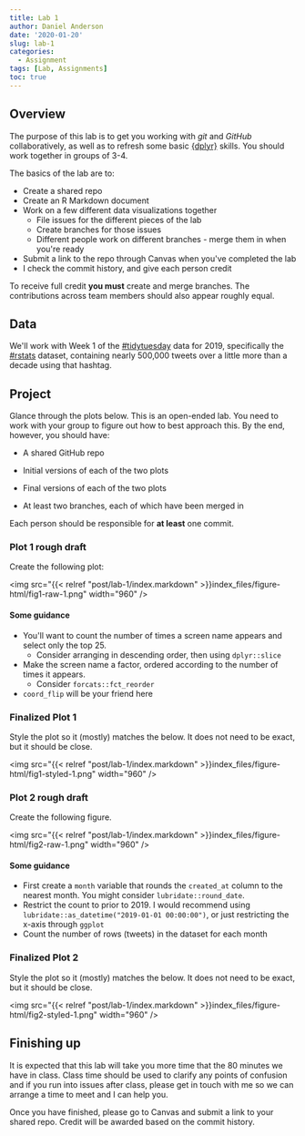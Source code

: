```yaml
---
title: Lab 1
author: Daniel Anderson
date: '2020-01-20'
slug: lab-1
categories:
  - Assignment
tags: [Lab, Assignments]
toc: true
---
```





## Overview
The purpose of this lab is to get you working with *git* and *GitHub*
collaboratively, as well as to refresh some basic 
[{dplyr}](https://dplyr.tidyverse.org) skills. You should
work together in groups of 3-4. 

The basics of the lab are to:

* Create a shared repo
* Create an R Markdown document
* Work on a few different data visualizations together
  + File issues for the different pieces of the lab
  + Create branches for those issues
  + Different people work on different branches - merge them in when you're ready
* Submit a link to the repo through Canvas when you've completed the lab
* I check the commit history, and give each person credit

To receive full credit **you must** create and merge branches. The contributions across team members should also appear roughly equal.

## Data
We'll work with Week 1 of the [#tidytuesday](https://twitter.com/search?q=%23tidytuesday&src=tyah)  data for 2019, specifically the [#rstats](https://twitter.com/search?q=%23rstats&src=typd) dataset, containing nearly 500,000 tweets over a little more than a decade using that hashtag. 

## Project

Glance through the plots below. This is an open-ended lab. You need to work with your group to figure out how to best approach this. By the end, however, you should have:

* A shared GitHub repo

* Initial versions of each of the two plots

* Final versions of each of the two plots

* At least two branches, each of which have been merged in


Each person should be responsible for **at least** one commit. 




### Plot 1 rough draft
Create the following plot:

<img src="{{< relref "post/lab-1/index.markdown" >}}index_files/figure-html/fig1-raw-1.png" width="960" />

#### Some guidance

* You'll want to count the number of times a screen name appears and select
  only the top 25.
  + Consider arranging in descending order, then using `dplyr::slice`
* Make the screen name a factor, ordered according to the number of times
  it appears.
  + Consider `forcats::fct_reorder`
* `coord_flip` will be your friend here

### Finalized Plot 1
Style the plot so it (mostly) matches the below. It does not need to be exact, but it should be close.
  
<img src="{{< relref "post/lab-1/index.markdown" >}}index_files/figure-html/fig1-styled-1.png" width="960" />

### Plot 2 rough draft
Create the following figure. 

<img src="{{< relref "post/lab-1/index.markdown" >}}index_files/figure-html/fig2-raw-1.png" width="960" />

#### Some guidance

* First create a `month` variable that rounds the `created_at` column to 
  the nearest month. You might consider `lubridate::round_date`.
* Restrict the count to prior to 2019. I would recommend using 
  `lubridate::as_datetime("2019-01-01 00:00:00")`, or just restricting the x-axis
  through `ggplot`
* Count the number of rows (tweets) in the dataset for each month

### Finalized Plot 2
Style the plot so it (mostly) matches the below. It does not need to be exact, but it should be close.

<img src="{{< relref "post/lab-1/index.markdown" >}}index_files/figure-html/fig2-styled-1.png" width="960" />

## Finishing up
It is expected that this lab will take you more time that the 80 minutes we have in class. Class time should be used to clarify any points of confusion and if you run into issues after class, please get in touch with me so we can arrange a time to meet and I can help you.

Once you have finished, please go to Canvas and submit a link to your shared repo. Credit will be awarded based on the commit history.
